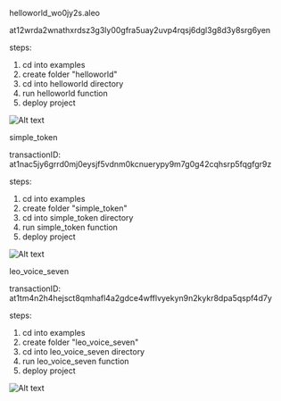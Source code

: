 helloworld_wo0jy2s.aleo

at12wrda2wnathxrdsz3g3ly00gfra5uay2uvp4rqsj6dgl3g8d3y8srg6yen

steps: 
1. cd into examples 
2. create folder "helloworld"
3. cd into helloworld directory
4. run helloworld function
5. deploy project

![Alt text](<images/Screenshot (65).png>)


simple_token

transactionID:   at1nac5jy6grrd0mj0eysjf5vdnm0kcnuerypy9m7g0g42cqhsrp5fqgfgr9z

steps: 
1. cd into examples 
2. create folder "simple_token"
3. cd into simple_token directory
4. run simple_token function
5. deploy project

![Alt text](<images/Screenshot (63).png>)


leo_voice_seven

transactionID: 	at1tm4n2h4hejsct8qmhafl4a2gdce4wfflvyekyn9n2kykr8dpa5qspf4d7y

steps: 
1. cd into examples 
2. create folder "leo_voice_seven"
3. cd into leo_voice_seven directory
4. run leo_voice_seven function
5. deploy project

![Alt text](<images/Screenshot (66).png>)
